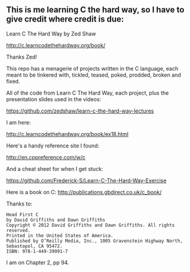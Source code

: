 ## This is me learning C the hard way, so I have to give credit where credit is due:

Learn C The Hard Way by Zed Shaw

http://c.learncodethehardway.org/book/

Thanks Zed!

This repo has a menagerie of projects written in the C language, each meant to be tinkered with, tickled, teased, poked, prodded, broken and fixed.

All of the code from Learn C The Hard Way, each project, plus the presentation slides used in the videos:

https://github.com/zedshaw/learn-c-the-hard-way-lectures

I am here:

http://c.learncodethehardway.org/book/ex18.html

Here's a handy reference site I found:

http://en.cppreference.com/w/c

And a cheat sheet for when I get stuck:

https://github.com/Frederick-S/Learn-C-The-Hard-Way-Exercise

Here is a book on C:
http://publications.gbdirect.co.uk/c_book/

Thanks to:  
```
Head First C  
by David Griffiths and Dawn Griffiths  
Copyright © 2012 David Griffiths and Dawn Griffiths. All rights reserved.  
Printed in the United States of America.  
Published by O’Reilly Media, Inc., 1005 Gravenstein Highway North, Sebastopol, CA 95472.  
ISBN: 978-1-449-39991-7  
```
I am on Chapter 2, pp 94.
